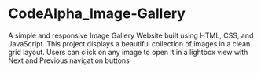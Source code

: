 # CodeAlpha_Image-Gallery
A simple and responsive Image Gallery Website built using HTML, CSS, and JavaScript. This project displays a beautiful collection of images in a clean grid layout. Users can click on any image to open it in a lightbox view with Next and Previous navigation buttons

